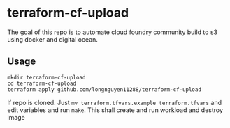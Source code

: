 # terraform-cf-upload

The goal of this repo is to automate cloud foundry community build to s3 using docker and digital ocean.

## Usage

```
mkdir terraform-cf-upload
cd terraform-cf-upload
terraform apply github.com/longnguyen11288/terraform-cf-upload
```

If repo is cloned. Just `mv terraform.tfvars.example terraform.tfvars` and edit variables and run `make`. This shall create and run workload and destroy image
